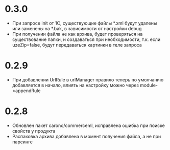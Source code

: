 0.3.0
=====
* При запросе init от 1С, существующие файлы *.xml будут удалены или заменены на *.bak, в зависимости от настройки debug
* При получении файла не как архива, будет проверяться на существование папки, и создаваться при необходимости, т.к. если uzeZip=false, будут передаваться картинки в теле запроса

0.2.9
=====
* При добавлении UrlRule в urlManager правило теперь по умолчанию добавляется в начало, влиять на настройку можно через module->appendRule

0.2.8
=====
* Обновлен пакет carono/commerceml, исправлена ошибка при поиске свойств у продукта
* Распаковка архива добавлена в момент получения файла, а не при парсинге